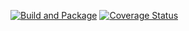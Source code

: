 [![Build and Package](https://github.com/tuchinanna/homework05/actions/workflows/build.yml/badge.svg)](https://github.com/tuchinanna/homework05/actions/workflows/build.yml)
[![Coverage Status](https://coveralls.io/repos/github/tuchinanna/homework05/badge.svg?branch=main&service=github)](https://coveralls.io/github/tuchinanna/homework05?branch=main)

